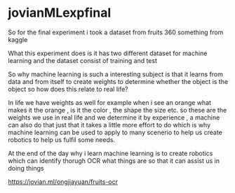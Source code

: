 # jovianMLexpfinal

So for the final experiment i took a dataset from fruits 360 something from kaggle 

What this experiment does is it has two different dataset for machine learning and the dataset consist of training and test 

So why machine learning is such a interesting subject is that it learns from data and from itself to create weights to determine whether the object is the object so how does this relate to real life?

In life we have weights as well for example when i see an orange what makes it the orange , is it the color , the shape the size etc. so these are the weights we use in real life and we determine it by experience , a machine can also do that just that it takes a little more effort to do which is why machine learning can be used to apply to many scenerio to help us create robotics to help us fulfil some needs.

At the end of the day why i learn machine learning is to create robotics which can identify thorugh OCR what things are so that it can assist us in doing things

https://jovian.ml/ongjiayuan/fruits-ocr

